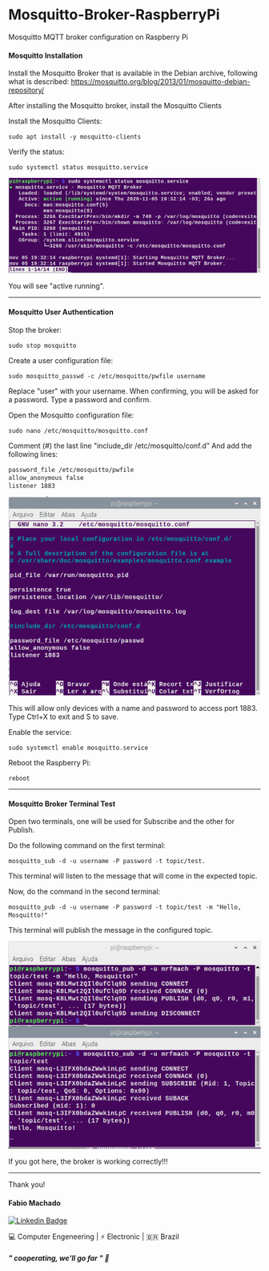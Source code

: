 # Mosquitto-Broker-RaspberryPi
Mosquitto MQTT broker configuration on Raspberry Pi

#### Mosquitto Installation
Install the Mosquitto Broker that is available in the Debian archive, following what is described:
https://mosquitto.org/blog/2013/01/mosquitto-debian-repository/

After installing the Mosquitto broker, install the Mosquitto Clients

Install the Mosquitto Clients:
```
sudo apt install -y mosquitto-clients
```

Verify the status:
```
sudo systemctl status mosquitto.service
```
![](https://github.com/MrFMach/Mosquitto-Broker-RaspberryPi/blob/main/status.png)

You will see "active running".

***

#### Mosquitto User Authentication

Stop the broker:
```
sudo stop mosquitto
```

Create a user configuration file:
```
sudo mosquitto_passwd -c /etc/mosquitto/pwfile username
```
Replace "user" with your username. When confirming, you will be asked for a password. Type a password and confirm.

Open the Mosquitto configuration file:
```
sudo nano /etc/mosquitto/mosquitto.conf
```
Comment (#) the last line "include_dir /etc/mosquitto/conf.d"
And add the following lines:
```
password_file /etc/mosquitto/pwfile
allow_anonymous false
listener 1883
```

![](https://github.com/MrFMach/Mosquitto-Broker-RaspberryPi/blob/main/config.png)

This will allow only devices with a name and password to access port 1883.
Type Ctrl+X to exit and S to save.

Enable the service:
```
sudo systemctl enable mosquitto.service
```

Reboot the Raspberry Pi:
```
reboot
```

***

#### Mosquitto Broker Terminal Test

Open two terminals, one will be used for Subscribe and the other for Publish.

Do the following command on the first terminal:
```
mosquitto_sub -d -u username -P password -t topic/test.
```
This terminal will listen to the message that will come in the expected topic.

Now, do the command in the second terminal:
```
mosquitto_pub -d -u username -P password -t topic/test -m "Hello, Mosquitto!"
```
This terminal will publish the message in the configured topic.

![](https://github.com/MrFMach/Mosquitto-Broker-RaspberryPi/blob/main/pubsub.png)

If you got here, the broker is working correctly!!!

***
Thank you!

#### Fabio Machado
[![Linkedin Badge](https://img.shields.io/badge/-LinkedIn-blue?style=flat-square&logo=Linkedin&logoColor=white&link=https://www.linkedin.com/in/fabio-machado-b932a476/)](https://www.linkedin.com/in/fabio-machado-b932a476/)

:computer:  Computer Engeneering  | :zap: Electronic  | :brazil:  Brazil

##### " cooperating, we'll go far " :rocket:
